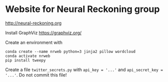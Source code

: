 # Website for Neural Reckoning group

http://neural-reckoning.org

Install GraphViz https://graphviz.org/

Create an environment with

    conda create --name nrweb python=3 jinja2 pillow wordcloud
    conda activate nrweb
    pip install tweepy

Create a file ``twitter_secrets.py`` with ``api_key = '...'`` and ``api_secret_key = '...'``. Do not commit this file!
